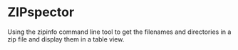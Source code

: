 ZIPspector
==========

Using the zipinfo command line tool to get the filenames and directories in a zip file and display them in a table view.
